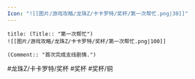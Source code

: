 ```yaml
---
Icon: "![[图片/游戏攻略/龙珠Z/卡卡罗特/奖杯/第一次帮忙.png|30]]"
---
```

```ad-common-bronze-trophy
title: (Title:: "第一次帮忙")
![[图片/游戏攻略/龙珠Z/卡卡罗特/奖杯/第一次帮忙.png|100]]

(Comment:: "首次完成支线剧情.")
```

#龙珠Z/卡卡罗特/奖杯 #奖杯 #奖杯/铜
